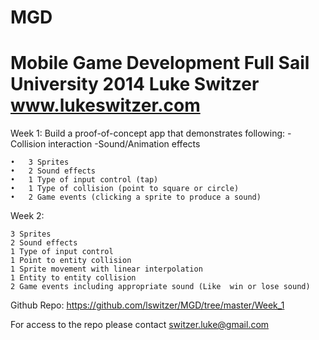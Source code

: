 MGD
===
Mobile Game Development
Full Sail University 2014
Luke Switzer
www.lukeswitzer.com
==============================

Week 1:  Build a proof-of-concept app that demonstrates following:
	-Collision interaction
	-Sound/Animation effects

	•	3 Sprites
	•	2 Sound effects
	•	1 Type of input control (tap)
	•	1 Type of collision (point to square or circle)
	•	2 Game events (clicking a sprite to produce a sound)
	
Week 2: 

	3 Sprites
	2 Sound effects
	1 Type of input control
	1 Point to entity collision
	1 Sprite movement with linear interpolation
	1 Entity to entity collision
	2 Game events including appropriate sound (Like  win or lose sound)


Github Repo: https://github.com/lswitzer/MGD/tree/master/Week_1

For access to the repo please contact switzer.luke@gmail.com